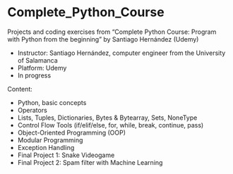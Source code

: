 # Complete_Python_Course
Projects and coding exercises from “Complete Python Course: Program with Python from the beginning” by Santiago Hernández (Udemy)

- Instructor: Santiago Hernández, computer engineer from the University of Salamanca
- Platform: Udemy
- In progress

Content:

- Python, basic concepts
- Operators
- Lists, Tuples, Dictionaries, Bytes & Bytearray, Sets, NoneType
- Control Flow Tools (if/elif/else, for, while, break, continue, pass)
- Object-Oriented Programming (OOP)
- Modular Programming
- Exception Handling
- Final Project 1: Snake Videogame
- Final Project 2: Spam filter with Machine Learning
